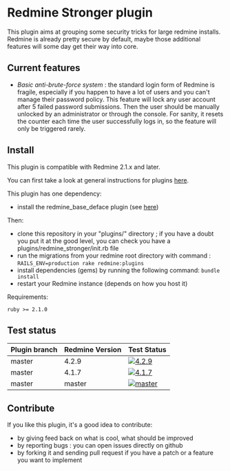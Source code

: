 Redmine Stronger plugin
=======================

This plugin aims at grouping some security tricks for large redmine installs.
Redmine is already pretty secure by default, maybe those additional features
will some day get their way into core.

Current features
----------------

* *Basic anti-brute-force system* : the standard login form of Redmine is fragile, especially if you happen
to have a lot of users and you can't manage their password policy. This feature will lock any user account
after 5 failed password submissions. Then the user should be manually unlocked by an administrator or through
the console. For sanity, it resets the counter each time the user successfully logs in, so the feature will
only be triggered rarely.

Install
-------

This plugin is compatible with Redmine 2.1.x and later.

You can first take a look at general instructions for plugins [here](http://www.redmine.org/wiki/redmine/Plugins).

This plugin has one dependency:
* install the redmine_base_deface plugin (see [here](https://github.com/jbbarth/redmine_base_deface))

Then:
* clone this repository in your "plugins/" directory ; if you have a doubt you put it at the good level, you can check you have a plugins/redmine_stronger/init.rb file
* run the migrations from your redmine root directory with command : `RAILS_ENV=production rake redmine:plugins`
* install dependencies (gems) by running the following command: `bundle install`
* restart your Redmine instance (depends on how you host it)

Requirements:

    ruby >= 2.1.0

Test status
------------

|Plugin branch| Redmine Version   | Test Status      |
|-------------|-------------------|------------------|
|master       | 4.2.9             | [![4.2.9][1]][5] |  
|master       | 4.1.7             | [![4.1.7][2]][5] |
|master       | master            | [![master][4]][5]|

[1]: https://github.com/jbbarth/redmine_stronger/actions/workflows/4_2_9.yml/badge.svg
[2]: https://github.com/jbbarth/redmine_stronger/actions/workflows/4_1_7.yml/badge.svg
[4]: https://github.com/jbbarth/redmine_stronger/actions/workflows/master.yml/badge.svg
[5]: https://github.com/jbbarth/redmine_stronger/actions

Contribute
----------

If you like this plugin, it's a good idea to contribute:
* by giving feed back on what is cool, what should be improved
* by reporting bugs : you can open issues directly on github
* by forking it and sending pull request if you have a patch or a feature you want to implement
